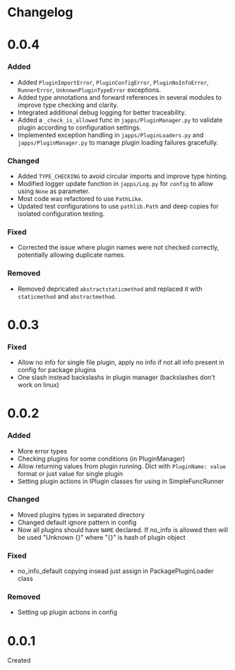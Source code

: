 # Changelog

# 0.0.4

### Added
- Added `PluginImportError`, `PluginConfigError`, `PluginNoInfoError`, `RunnerError`, `UnknownPluginTypeError` exceptions.
- Added type annotations and forward references in several modules to improve type checking and clarity.
- Integrated additional debug logging for better traceability.
- Added a `_check_is_allowed` func in `japps/PluginManager.py` to validate plugin according to configuration settings.
- Implemented exception handling in `japps/PluginLoaders.py` and `japps/PluginManager.py` to manage plugin loading failures gracefully.

### Changed
- Added `TYPE_CHECKING` to avoid circular imports and improve type hinting.
- Modified logger update function in `japps/Log.py` for `config` to allow using `None` as parameter.
- Most code was refactored to use `PathLike`.
- Updated test configurations to use `pathlib.Path` and deep copies for isolated configuration testing.

### Fixed
- Corrected the issue where plugin names were not checked correctly, potentially allowing duplicate names.

### Removed
- Removed depricated `abstractstaticmethod` and replaced it with `staticmethod` and `abstractmethod`.

# 0.0.3

### Fixed
- Allow no info for single file plugin, apply no info if not all info present in config for package plugins
- One slash instead backslashs in plugin manager (backslashes don't work on linux)

# 0.0.2

### Added
- More error types
- Checking plugins for some conditions (in PluginManager) 
- Allow returning values from plugin running. Dict with `PluginName: value` format or just value for single plugin
- Setting plugin actions in IPlugin classes for using in SimpleFuncRunner


### Changed
- Moved plugins types in separated directory
- Changed default ignore pattern in config
- Now all plugins should have `NAME` declared. If no_info is allowed then will be used "Unknown {}" where "{}" is hash of plugin object

### Fixed
- no_info_default copying insead just assign in PackagePluginLoader class

### Removed
- Setting up plugin actions in config


# 0.0.1

Created
